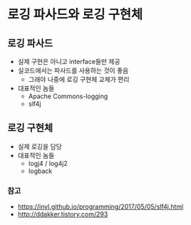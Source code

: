 # 로깅 파사드와 로깅 구현체

## 로깅 파사드
* 실제 구현은 아니고 interface들만 제공
* 실코드에서는 파사드를 사용하는 것이 좋음
    * 그래야 나중에 로깅 구현체 교체가 편리
* 대표적인 놈들
    * Apache Commons-logging
    * slf4j


## 로깅 구현체
* 실제 로깅을 담당
* 대표적인 놈들
    * logj4 / log4j2
    * logback


### 참고
* https://inyl.github.io/programming/2017/05/05/slf4j.html
* http://ddakker.tistory.com/293

